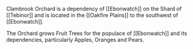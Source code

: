 Clambrook Orchard is a dependency of [[Ebonwatch]] on the Shard of [[Tebinor]] and is located in the [[Oakfire Plains]] to the southwest of [[Ebonwatch]].

The Orchard grows Fruit Trees for the populace of [[Ebonwatch]] and its dependencies, particularly Apples, Oranges and Pears.